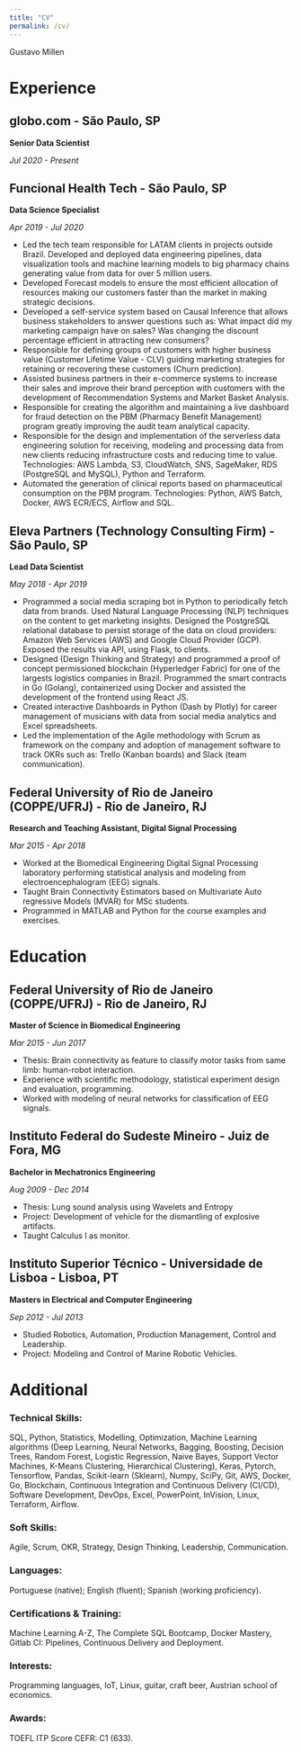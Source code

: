 ```yaml
---
title: "CV"
permalink: /cv/
---
```


Gustavo Millen

# Experience

## globo.com - São Paulo, SP

**Senior Data Scientist**

_Jul 2020 - Present_

## Funcional Health Tech - São Paulo, SP

**Data Science Specialist**

_Apr 2019 - Jul 2020_

- Led the tech team responsible for LATAM clients in projects outside Brazil. Developed and deployed data engineering pipelines, data visualization tools and machine learning models to big pharmacy chains generating value from data for over 5 million users.
- Developed Forecast models to ensure the most efficient allocation of resources making our customers faster than the market in making strategic decisions.
- Developed a self-service system based on Causal Inference that allows business stakeholders to answer questions such as: What impact did my marketing campaign have on sales? Was changing the discount percentage efficient in attracting new consumers?
- Responsible for defining groups of customers with higher business value (Customer Lifetime Value - CLV) guiding marketing strategies for retaining or recovering these customers (Churn prediction).
- Assisted business partners in their e-commerce systems to increase their sales and improve their brand perception with customers with the development of Recommendation Systems and Market Basket Analysis.
- Responsible for creating the algorithm and maintaining a live dashboard for fraud detection on the PBM (Pharmacy Benefit Management) program greatly improving the audit team analytical capacity.
- Responsible for the design and implementation of the serverless data engineering solution for receiving, modeling and processing data from new clients reducing infrastructure costs and reducing time to value. Technologies: AWS Lambda, S3, CloudWatch, SNS, SageMaker, RDS (PostgreSQL and MySQL), Python and Terraform.
- Automated the generation of clinical reports based on pharmaceutical consumption on the PBM program. Technologies: Python, AWS Batch, Docker, AWS ECR/ECS, Airflow and SQL.

## Eleva Partners (Technology Consulting Firm) - São Paulo, SP

**Lead Data Scientist**	

_May 2018 - Apr 2019_

- Programmed a social media scraping bot in Python to periodically fetch data from brands. Used Natural Language Processing (NLP) techniques on the content to get marketing insights. Designed the PostgreSQL relational database to persist storage of the data on cloud providers: Amazon Web Services (AWS) and Google Cloud Provider (GCP). Exposed the results via API, using Flask, to clients.
- Designed (Design Thinking and Strategy) and programmed a proof of concept permissioned blockchain (Hyperledger Fabric) for one of the largests logistics companies in Brazil. Programmed the smart contracts in Go (Golang), containerized using Docker and assisted the development of the frontend using React JS.
- Created interactive Dashboards in Python (Dash by Plotly) for career management of musicians with data from social media analytics and Excel spreadsheets.
- Led the implementation of the Agile methodology with Scrum as framework on the company and adoption of management software to track OKRs such as: Trello (Kanban boards) and Slack (team communication).

## Federal University of Rio de Janeiro (COPPE/UFRJ) - Rio de Janeiro, RJ

**Research and Teaching Assistant, Digital Signal Processing**

_Mar 2015 - Apr 2018_

- Worked at the Biomedical Engineering Digital Signal Processing laboratory performing statistical analysis and modeling from electroencephalogram (EEG) signals.
- Taught Brain Connectivity Estimators based on Multivariate Auto regressive Models (MVAR) for MSc students.
- Programmed in MATLAB and Python for the course examples and exercises.

# Education	

## Federal University of Rio de Janeiro (COPPE/UFRJ) - Rio de Janeiro, RJ

**Master of Science in Biomedical Engineering**

_Mar 2015 - Jun 2017_

- Thesis: Brain connectivity as feature to classify motor tasks from same limb: human-robot interaction.
- Experience with scientific methodology, statistical experiment design and evaluation, programming.
- Worked with modeling of neural networks for classification of EEG signals.

## Instituto Federal do Sudeste Mineiro - Juiz de Fora, MG

**Bachelor in Mechatronics Engineering**

_Aug 2009 - Dec 2014_

- Thesis: Lung sound analysis using Wavelets and Entropy
- Project: Development of vehicle for the dismantling of explosive artifacts.
- Taught Calculus I as monitor.

## Instituto Superior Técnico - Universidade de Lisboa - Lisboa, PT

**Masters in Electrical and Computer Engineering**

_Sep 2012 - Jul 2013_

- Studied Robotics, Automation, Production Management, Control and Leadership.
- Project: Modeling and Control of Marine Robotic Vehicles.

# Additional	

### Technical Skills: 
SQL, Python, Statistics, Modelling, Optimization, Machine Learning algorithms (Deep Learning, Neural Networks, Bagging, Boosting, Decision Trees, Random Forest, Logistic Regression, Naive Bayes, Support Vector Machines, K-Means Clustering, Hierarchical Clustering), Keras, Pytorch, Tensorflow, Pandas, Scikit-learn (Sklearn), Numpy, SciPy, Git, AWS, Docker, Go, Blockchain, Continuous Integration and Continuous Delivery (CI/CD), Software Development, DevOps, Excel, PowerPoint, InVision, Linux, Terraform, Airflow.
### Soft Skills: 
Agile, Scrum, OKR, Strategy, Design Thinking, Leadership, Communication.
### Languages: 
Portuguese (native); English (fluent); Spanish (working proficiency).
### Certifications & Training: 
Machine Learning A-Z, The Complete SQL Bootcamp, Docker Mastery, Gitlab CI: Pipelines, Continuous Delivery and Deployment.
### Interests: 
Programming languages, IoT, Linux, guitar, craft beer, Austrian school of economics.
### Awards: 
TOEFL ITP Score CEFR: C1 (633).